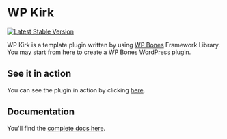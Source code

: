 # WP Kirk

[![Latest Stable Version](https://poser.pugx.org/wpbones/wpbones/v/stable)](https://packagist.org/packages/wpbones/wpbones)

WP Kirk is a template plugin written by using [WP Bones](https://wpbones.vercel.app/) Framework Library.
You may start from here to create a WP Bones WordPress plugin.

## See it in action

You can see the plugin in action by clicking [here](https://playground.wordpress.net/?blueprint-url=https://wpbones.vercel.app/blueprint.json).

## Documentation

You'll find the [complete docs here](https://wpbones.vercel.app/docs).
